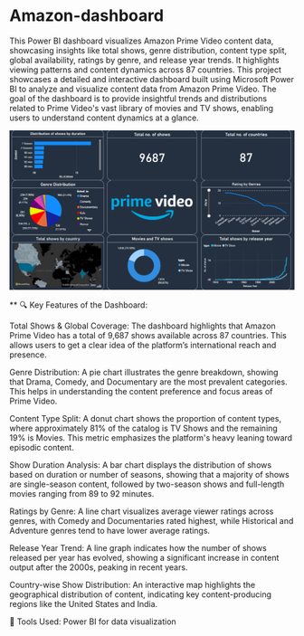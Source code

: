 # Amazon-dashboard
This Power BI dashboard visualizes Amazon Prime Video content data, showcasing insights like total shows, genre distribution, content type split, global availability, ratings by genre, and release year trends. It highlights viewing patterns and content dynamics across 87 countries.
This project showcases a detailed and interactive dashboard built using Microsoft Power BI to analyze and visualize content data from Amazon Prime Video. The goal of the dashboard is to provide insightful trends and distributions related to Prime Video's vast library of movies and TV shows, enabling users to understand content dynamics at a glance.

![Dashboard Screenshot](https://github.com/Anurag-Deb/Amazon-dashboard/blob/main/Screenshot%202025-06-06%20141003.png?raw=true)

** 🔍 Key Features of the Dashboard:

Total Shows & Global Coverage:
The dashboard highlights that Amazon Prime Video has a total of 9,687 shows available across 87 countries. This allows users to get a clear idea of the platform’s international reach and presence.

Genre Distribution:
A pie chart illustrates the genre breakdown, showing that Drama, Comedy, and Documentary are the most prevalent categories. This helps in understanding the content preference and focus areas of Prime Video.

Content Type Split:
A donut chart shows the proportion of content types, where approximately 81% of the catalog is TV Shows and the remaining 19% is Movies. This metric emphasizes the platform's heavy leaning toward episodic content.

Show Duration Analysis:
A bar chart displays the distribution of shows based on duration or number of seasons, showing that a majority of shows are single-season content, followed by two-season shows and full-length movies ranging from 89 to 92 minutes.

Ratings by Genre:
A line chart visualizes average viewer ratings across genres, with Comedy and Documentaries rated highest, while Historical and Adventure genres tend to have lower average ratings.

Release Year Trend:
A line graph indicates how the number of shows released per year has evolved, showing a significant increase in content output after the 2000s, peaking in recent years.

Country-wise Show Distribution:
An interactive map highlights the geographical distribution of content, indicating key content-producing regions like the United States and India.

📁 Tools Used:
Power BI for data visualization
